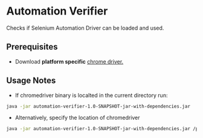# Automation Verifier

Checks if Selenium Automation Driver can be loaded and used.

## Prerequisites

- Download **platform specific** [chrome driver.](https://sites.google.com/a/chromium.org/chromedriver/downloads)

## Usage Notes

- If chromedriver binary is localted in the current directory run:

```bash
java -jar automation-verifier-1.0-SNAPSHOT-jar-with-dependencies.jar
```

- Alternatively, specify the location of chromedriver

```bash
java -jar automation-verifier-1.0-SNAPSHOT-jar-with-dependencies.jar /path/to/driver/chromedriver
```